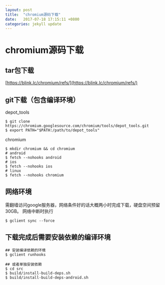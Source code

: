 ```yaml
---
layout: post
title:  "chromium源码下载"
date:   2017-07-18 17:15:11 +0800
categories: jekyll update
---
```

# chromium源码下载
## tar包下载

[https://blink.lc/chromium/refs/](https://blink.lc/chromium/refs/)
## git下载（包含编译环境）

depot_tools
```
$ git clone https://chromium.googlesource.com/chromium/tools/depot_tools.git
$ export PATH="$PATH:/path/to/depot_tools"
```
chromium
```
$ mkdir chromium && cd chromium
# android
$ fetch --nohooks android
# ios
$ fetch --nohooks ios
# linux
$ fetch --nohooks chromium
```
## 网络环境
需翻墙访问google服务器，网络条件好的话大概两小时完成下载，硬盘空间预留30GB。
网络中断时执行
```
$ gclient sync --force
```
## 下载完成后需要安装依赖的编译环境

```
## 安装编译依赖的环境
$ gclient runhooks

## 或者单独安装依赖
$ cd src
$ build/install-build-deps.sh
$ build/install-build-deps-android.sh
```
